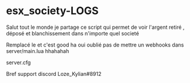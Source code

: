 # esx_society-LOGS
Salut tout le monde je partage ce script qui permet de voir l'argent retiré , déposé et blanchissement dans n'importe quel societé

Remplacé le
et c'est good
 ha oui oublié pas de mettre un webhooks dans server/main.lua hhahahah

server.cfg


Bref support discord Loze_Kylian#8912
